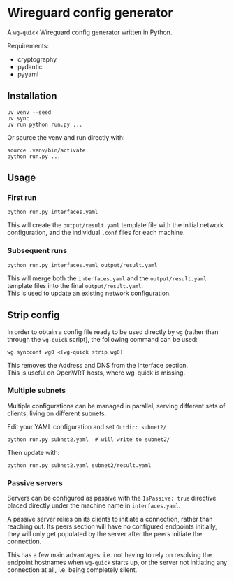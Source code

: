 # Wireguard config generator

A `wg-quick` Wireguard config generator written in Python.

Requirements:

* cryptography
* pydantic
* pyyaml

## Installation

    uv venv --seed
    uv sync
    uv run python run.py ...

Or source the venv and run directly with:

    source .venv/bin/activate
    python run.py ...

## Usage

### First run

    python run.py interfaces.yaml
  
This will create the `output/result.yaml` template file with the initial network 
configuration, and the individual `.conf` files for each machine.
  
### Subsequent runs

    python run.py interfaces.yaml output/result.yaml

This will merge both the `interfaces.yaml` and the `output/result.yaml` template files
into the final `output/result.yaml`.  
This is used to update an existing network configuration.

## Strip config

In order to obtain a config file ready to be used directly by `wg`
(rather than through the `wg-quick` script), the following command can be used:

    wg syncconf wg0 <(wg-quick strip wg0)

This removes the Address and DNS from the Interface section.  
This is useful on OpenWRT hosts, where wg-quick is missing.

### Multiple subnets

Multiple configurations can be managed in parallel, serving different sets of clients,
living on different subnets.

Edit your YAML configuration and set `Outdir: subnet2/`

    python run.py subnet2.yaml  # will write to subnet2/

Then update with:

    python run.py subnet2.yaml subnet2/result.yaml

### Passive servers

Servers can be configured as passive with the `IsPassive: true` directive 
placed directly under the machine name in `interfaces.yaml`.

A passive server relies on its clients to initiate a connection, rather than reaching out.
Its peers section will have no configured endpoints initially, they will only get populated by the server after the peers initiate the connection.

This has a few main advantages: i.e. not having to rely on resolving the endpoint
hostnames when `wg-quick` starts up, or the server not initiating any connection at all,
i.e. being completely silent.
